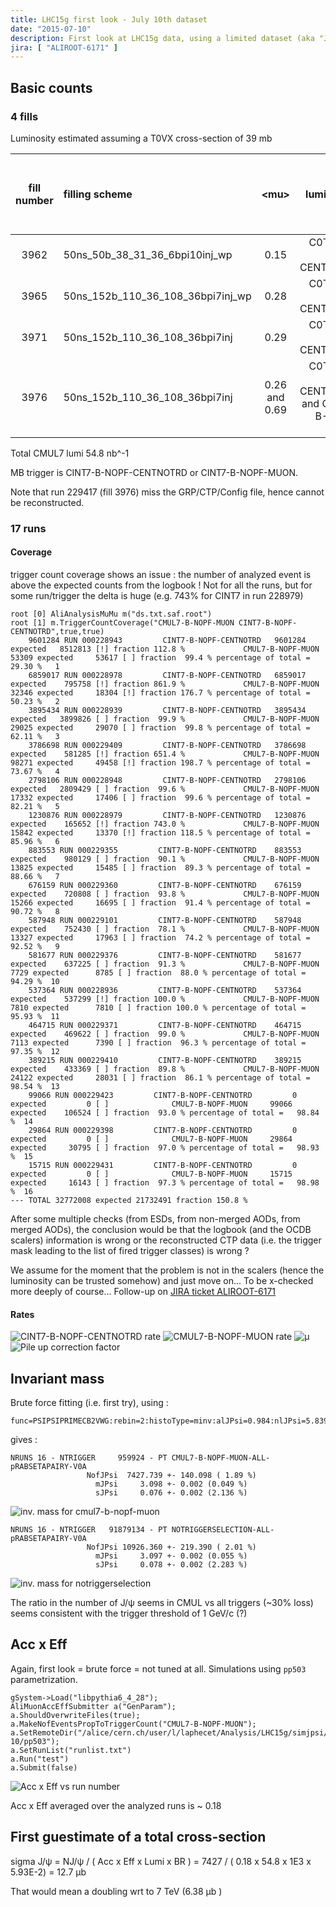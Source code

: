 ```yaml
---
title: LHC15g first look - July 10th dataset
date: "2015-07-10"
description: First look at LHC15g data, using a limited dataset (aka "July 10" dataset, i.e. whatever was reconstructed up to July 10th)
jira: [ "ALIROOT-6171" ]
---
```



## Basic counts

### 4 fills  

Luminosity estimated assuming a T0VX cross-section of 39 mb

| fill number | filling scheme | \<mu\> | lumi trigger | estimated ALICE lumi (nb^-1) | CMUL-B-NOPF-MUON lumi (nb^-1) | eff (%) |
|:------------:|:-----------------|:-------------:|--------------:|:---:|:---:|:----:|
| 3962 | 50ns_50b_38_31_36_6bpi10inj_wp | 0.15 | C0TVX-B-NOPF-CENTNOTRD | 16.87 | 12.73 | 75 |
| 3965 | 50ns_152b_110_36_108_36bpi7inj_wp	| 0.28 | C0TVX-B-NOPF-CENTNOTRD | 4.24 | 3.53 | 83 |
| 3971 | 50ns_152b_110_36_108_36bpi7inj | 0.29 | C0TVX-B-NOPF-CENTNOTRD | 2.51 | 2.05 | 82 |
| 3976 | 50ns_152b_110_36_108_36bpi7inj | 0.26 and 0.69 | C0TVX-B-NOPF-CENTNOTRD and C0TVX-B-NOPF-MUON | 17.4 and 28.3  | 36.5 | 80 |

Total CMUL7 lumi 54.8 nb^-1

MB trigger is CINT7-B-NOPF-CENTNOTRD or CINT7-B-NOPF-MUON.

Note that run 229417 (fill 3976) miss the GRP/CTP/Config file, hence cannot be reconstructed.

### 17 runs

#### Coverage
trigger count coverage shows an issue : the number of analyzed event is above the expected counts from the logbook !
Not for all the runs, but for some run/trigger the delta is huge (e.g. 743% for CINT7 in run 228979)

	root [0] AliAnalysisMuMu m("ds.txt.saf.root")
	root [1] m.TriggerCountCoverage("CMUL7-B-NOPF-MUON CINT7-B-NOPF-CENTNOTRD",true,true)
		9601284 RUN 000228943         CINT7-B-NOPF-CENTNOTRD   9601284 expected   8512813 [!] fraction 112.8 %             CMUL7-B-NOPF-MUON     53309 expected     53617 [ ] fraction  99.4 % percentage of total =   29.30 %   1
   		6859017 RUN 000228978         CINT7-B-NOPF-CENTNOTRD   6859017 expected    795758 [!] fraction 861.9 %             CMUL7-B-NOPF-MUON     32346 expected     18304 [!] fraction 176.7 % percentage of total =   50.23 %   2
   		3895434 RUN 000228939         CINT7-B-NOPF-CENTNOTRD   3895434 expected   3899826 [ ] fraction  99.9 %             CMUL7-B-NOPF-MUON     29025 expected     29070 [ ] fraction  99.8 % percentage of total =   62.11 %   3
   		3786698 RUN 000229409         CINT7-B-NOPF-CENTNOTRD   3786698 expected    581285 [!] fraction 651.4 %             CMUL7-B-NOPF-MUON     98271 expected     49458 [!] fraction 198.7 % percentage of total =   73.67 %   4
   		2798106 RUN 000228948         CINT7-B-NOPF-CENTNOTRD   2798106 expected   2809429 [ ] fraction  99.6 %             CMUL7-B-NOPF-MUON     17332 expected     17406 [ ] fraction  99.6 % percentage of total =   82.21 %   5
   		1230876 RUN 000228979         CINT7-B-NOPF-CENTNOTRD   1230876 expected    165652 [!] fraction 743.0 %             CMUL7-B-NOPF-MUON     15842 expected     13370 [!] fraction 118.5 % percentage of total =   85.96 %   6
    	883553 RUN 000229355         CINT7-B-NOPF-CENTNOTRD    883553 expected    980129 [ ] fraction  90.1 %             CMUL7-B-NOPF-MUON     13825 expected     15485 [ ] fraction  89.3 % percentage of total =   88.66 %   7
    	676159 RUN 000229360         CINT7-B-NOPF-CENTNOTRD    676159 expected    720808 [ ] fraction  93.8 %             CMUL7-B-NOPF-MUON     15266 expected     16695 [ ] fraction  91.4 % percentage of total =   90.72 %   8
    	587948 RUN 000229101         CINT7-B-NOPF-CENTNOTRD    587948 expected    752430 [ ] fraction  78.1 %             CMUL7-B-NOPF-MUON     13327 expected     17963 [ ] fraction  74.2 % percentage of total =   92.52 %   9
    	581677 RUN 000229376         CINT7-B-NOPF-CENTNOTRD    581677 expected    637225 [ ] fraction  91.3 %             CMUL7-B-NOPF-MUON      7729 expected      8785 [ ] fraction  88.0 % percentage of total =   94.29 %  10
    	537364 RUN 000228936         CINT7-B-NOPF-CENTNOTRD    537364 expected    537299 [!] fraction 100.0 %             CMUL7-B-NOPF-MUON      7810 expected      7810 [ ] fraction 100.0 % percentage of total =   95.93 %  11
    	464715 RUN 000229371         CINT7-B-NOPF-CENTNOTRD    464715 expected    469622 [ ] fraction  99.0 %             CMUL7-B-NOPF-MUON      7113 expected      7390 [ ] fraction  96.3 % percentage of total =   97.35 %  12
    	389215 RUN 000229410         CINT7-B-NOPF-CENTNOTRD    389215 expected    433369 [ ] fraction  89.8 %             CMUL7-B-NOPF-MUON     24122 expected     28031 [ ] fraction  86.1 % percentage of total =   98.54 %  13
     	99066 RUN 000229423         CINT7-B-NOPF-CENTNOTRD         0 expected         0 [ ]              CMUL7-B-NOPF-MUON     99066 expected    106524 [ ] fraction  93.0 % percentage of total =   98.84 %  14
     	29864 RUN 000229398         CINT7-B-NOPF-CENTNOTRD         0 expected         0 [ ]              CMUL7-B-NOPF-MUON     29864 expected     30795 [ ] fraction  97.0 % percentage of total =   98.93 %  15
     	15715 RUN 000229431         CINT7-B-NOPF-CENTNOTRD         0 expected         0 [ ]              CMUL7-B-NOPF-MUON     15715 expected     16143 [ ] fraction  97.3 % percentage of total =   98.98 %  16
	--- TOTAL 32772008 expected 21732491 fraction 150.8 %

After some multiple checks (from ESDs, from non-merged AODs, from merged AODs), the conclusion would be that the logbook (and the OCDB scalers) information is wrong or the reconstructed CTP data (i.e. the trigger mask leading to the list of fired trigger classes) is wrong ?

We assume for the moment that the problem is not in the scalers (hence the luminosity can be trusted somehow) and just move on... To be x-checked more deeply of course... Follow-up on [JIRA ticket ALIROOT-6171](https://alice.its.cern.ch/jira/browse/ALIROOT-6171)

#### Rates

![CINT7-B-NOPF-CENTNOTRD rate](/post/lhc15g-jul10/CINT7-B-NOPF-CENTNOTRD-L2ARATE.png)
![CMUL7-B-NOPF-MUON rate](/post/lhc15g-jul10/CMUL7-B-NOPF-MUON-L2ARATE.png)
![&mu;](/post/lhc15g-jul10/CINT7-B-NOPF-CENTNOTRD-MU.png)
![Pile up correction factor](/post/lhc15g-jul10/CINT7-B-NOPF-CENTNOTRD-PILEUPFACTOR.png)

## Invariant mass

Brute force fitting (i.e. first try), using :

	func=PSIPSIPRIMECB2VWG:rebin=2:histoType=minv:alJPsi=0.984:nlJPsi=5.839:auJPsi=1.972:nuJPsi=3.444

gives :

	NRUNS 16 - NTRIGGER     959924 - PT CMUL7-B-NOPF-MUON-ALL-pRABSETAPAIRY-V0A  
		             NofJPsi  7427.739 +- 140.098 ( 1.89 %)
		               mJPsi     3.098 +- 0.002 (0.049 %)
		               sJPsi     0.076 +- 0.002 (2.136 %)

![inv. mass for cmul7-b-nopf-muon](/post/lhc15g-jul10/CMUL7-B-NOPF-MUON-ALL-pRABSETAPAIRY.png)

	NRUNS 16 - NTRIGGER   91879134 - PT NOTRIGGERSELECTION-ALL-pRABSETAPAIRY-V0A  
		             NofJPsi 10926.360 +- 219.390 ( 2.01 %)
		               mJPsi     3.097 +- 0.002 (0.055 %)
		               sJPsi     0.078 +- 0.002 (2.283 %)

![inv. mass for notriggerselection](/post/lhc15g-jul10/NOTRIGGERSELECTION-ALL-pRABSETAPAIRY.png)

The ratio in the number of J/&psi; seems in CMUL vs all triggers (~30% loss) seems consistent with the trigger threshold of 1 GeV/c (?)

## Acc x Eff

Again, first look = brute force = not tuned at all. Simulations using `pp503` parametrization.

	gSystem->Load("libpythia6_4_28");
	AliMuonAccEffSubmitter a("GenParam");
	a.ShouldOverwriteFiles(true);
	a.MakeNofEventsPropToTriggerCount("CMUL7-B-NOPF-MUON");
	a.SetRemoteDir("/alice/cern.ch/user/l/laphecet/Analysis/LHC15g/simjpsi/jul-10/pp503");
	a.SetRunList("runlist.txt")
	a.Run("test")
	a.Submit(false)

![Acc x Eff vs run number](/post/lhc15g-jul10/accxeff.png)

Acc x Eff averaged over the analyzed runs is ~ 0.18

## First guestimate of a total cross-section

sigma J/&psi; = NJ/&psi; / ( Acc x Eff x Lumi x BR ) = 7427 / ( 0.18 x 54.8 x 1E3 x 5.93E-2) = 12.7 &micro;b

That would mean a doubling wrt to 7 TeV (6.38 &micro;b )
